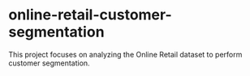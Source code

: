# online-retail-customer-segmentation
This project focuses on analyzing the Online Retail dataset to perform customer segmentation.
